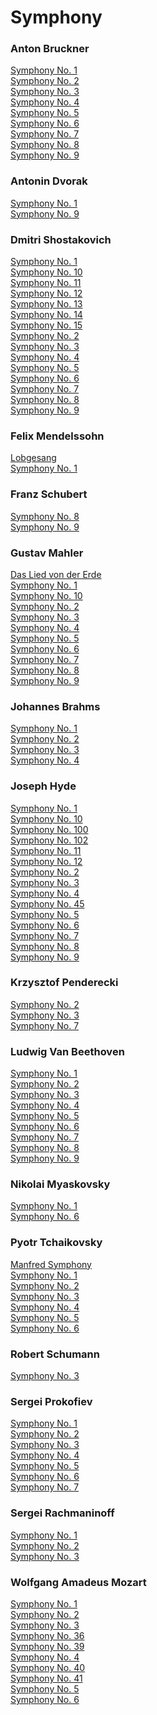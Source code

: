 # Symphony
### Anton Bruckner
[Symphony No. 1](https://en.wikipedia.org/wiki/Symphony_No._1_(Bruckner))<br>
[Symphony No. 2](https://en.wikipedia.org/wiki/Symphony_No._2_(Bruckner))<br>
[Symphony No. 3](https://en.wikipedia.org/wiki/Symphony_No._3_(Bruckner))<br>
[Symphony No. 4](https://en.wikipedia.org/wiki/Symphony_No._4_(Bruckner))<br>
[Symphony No. 5](https://en.wikipedia.org/wiki/Symphony_No._5_(Bruckner))<br>
[Symphony No. 6](https://en.wikipedia.org/wiki/Symphony_No._6_(Bruckner))<br>
[Symphony No. 7](https://en.wikipedia.org/wiki/Symphony_No._7_(Bruckner))<br>
[Symphony No. 8](https://en.wikipedia.org/wiki/Symphony_No._8_(Bruckner))<br>
[Symphony No. 9](https://en.wikipedia.org/wiki/Symphony_No._9_(Bruckner))<br>
### Antonin Dvorak
[Symphony No. 1](https://en.wikipedia.org/wiki/Symphony_No._1_(Dvo%C5%99%C3%A1k))<br>
[Symphony No. 9](https://en.wikipedia.org/wiki/Symphony_No._9_(Dvo%C5%99%C3%A1k))<br>
### Dmitri Shostakovich
[Symphony No. 1](https://en.wikipedia.org/wiki/Symphony_No._1_(Shostakovich))<br>
[Symphony No. 10](https://en.wikipedia.org/wiki/Symphony_No._10_(Shostakovich))<br>
[Symphony No. 11](https://en.wikipedia.org/wiki/Symphony_No._11_(Shostakovich))<br>
[Symphony No. 12](https://en.wikipedia.org/wiki/Symphony_No._12_(Shostakovich))<br>
[Symphony No. 13](https://en.wikipedia.org/wiki/Symphony_No._13_(Shostakovich))<br>
[Symphony No. 14](https://en.wikipedia.org/wiki/Symphony_No._14_(Shostakovich))<br>
[Symphony No. 15](https://en.wikipedia.org/wiki/Symphony_No._15_(Shostakovich))<br>
[Symphony No. 2](https://en.wikipedia.org/wiki/Symphony_No._2_(Shostakovich))<br>
[Symphony No. 3](https://en.wikipedia.org/wiki/Symphony_No._3_(Shostakovich))<br>
[Symphony No. 4](https://en.wikipedia.org/wiki/Symphony_No._4_(Shostakovich))<br>
[Symphony No. 5](https://en.wikipedia.org/wiki/Symphony_No._5_(Shostakovich))<br>
[Symphony No. 6](https://en.wikipedia.org/wiki/Symphony_No._6_(Shostakovich))<br>
[Symphony No. 7](https://en.wikipedia.org/wiki/Symphony_No._7_(Shostakovich))<br>
[Symphony No. 8](https://en.wikipedia.org/wiki/Symphony_No._8_(Shostakovich))<br>
[Symphony No. 9](https://en.wikipedia.org/wiki/Symphony_No._9_(Shostakovich))<br>
### Felix Mendelssohn
[Lobgesang](https://en.wikipedia.org/wiki/Lobgesang)<br>
[Symphony No. 1](https://en.wikipedia.org/wiki/Symphony_No._1_(Mendelssohn))<br>
### Franz Schubert
[Symphony No. 8](https://en.wikipedia.org/wiki/Symphony_No._8_(Schubert))<br>
[Symphony No. 9](https://en.wikipedia.org/wiki/Symphony_No._9_(Schubert))<br>
### Gustav Mahler
[Das Lied von der Erde](https://en.wikipedia.org/wiki/Das_Lied_von_der_Erde)<br>
[Symphony No. 1](https://en.wikipedia.org/wiki/Symphony_No._1_(Mahler))<br>
[Symphony No. 10](https://en.wikipedia.org/wiki/Symphony_No._10_(Mahler))<br>
[Symphony No. 2](https://en.wikipedia.org/wiki/Symphony_No._2_(Mahler))<br>
[Symphony No. 3](https://en.wikipedia.org/wiki/Symphony_No._3_(Mahler))<br>
[Symphony No. 4](https://en.wikipedia.org/wiki/Symphony_No._4_(Mahler))<br>
[Symphony No. 5](https://en.wikipedia.org/wiki/Symphony_No._5_(Mahler))<br>
[Symphony No. 6](https://en.wikipedia.org/wiki/Symphony_No._6_(Mahler))<br>
[Symphony No. 7](https://en.wikipedia.org/wiki/Symphony_No._7_(Mahler))<br>
[Symphony No. 8](https://en.wikipedia.org/wiki/Symphony_No._8_(Mahler))<br>
[Symphony No. 9](https://en.wikipedia.org/wiki/Symphony_No._9_(Mahler))<br>
### Johannes Brahms
[Symphony No. 1](https://en.wikipedia.org/wiki/Symphony_No._1_(Brahms))<br>
[Symphony No. 2](https://en.wikipedia.org/wiki/Symphony_No._2_(Brahms))<br>
[Symphony No. 3](https://en.wikipedia.org/wiki/Symphony_No._3_(Brahms))<br>
[Symphony No. 4](https://en.wikipedia.org/wiki/Symphony_No._4_(Brahms))<br>
### Joseph Hyde
[Symphony No. 1](https://en.wikipedia.org/wiki/Symphony_No._1_(Haydn))<br>
[Symphony No. 10](https://en.wikipedia.org/wiki/Symphony_No._10_(Haydn))<br>
[Symphony No. 100](https://en.wikipedia.org/wiki/Symphony_No._100_(Haydn))<br>
[Symphony No. 102](https://en.wikipedia.org/wiki/Symphony_No._102_(Haydn))<br>
[Symphony No. 11](https://en.wikipedia.org/wiki/Symphony_No._11_(Haydn))<br>
[Symphony No. 12](https://en.wikipedia.org/wiki/Symphony_No._12_(Haydn))<br>
[Symphony No. 2](https://en.wikipedia.org/wiki/Symphony_No._2_(Haydn))<br>
[Symphony No. 3](https://en.wikipedia.org/wiki/Symphony_No._3_(Haydn))<br>
[Symphony No. 4](https://en.wikipedia.org/wiki/Symphony_No._4_(Haydn))<br>
[Symphony No. 45](https://en.wikipedia.org/wiki/Symphony_No._45_(Haydn))<br>
[Symphony No. 5](https://en.wikipedia.org/wiki/Symphony_No._5_(Haydn))<br>
[Symphony No. 6](https://en.wikipedia.org/wiki/Symphony_No._6_(Haydn))<br>
[Symphony No. 7](https://en.wikipedia.org/wiki/Symphony_No._7_(Haydn))<br>
[Symphony No. 8](https://en.wikipedia.org/wiki/Symphony_No._8_(Haydn))<br>
[Symphony No. 9](https://en.wikipedia.org/wiki/Symphony_No._9_(Haydn))<br>
### Krzysztof Penderecki
[Symphony No. 2](https://en.wikipedia.org/wiki/Symphony_No._2_(Penderecki))<br>
[Symphony No. 3](https://en.wikipedia.org/wiki/Symphony_No._3_(Penderecki))<br>
[Symphony No. 7](https://en.wikipedia.org/wiki/Symphony_No._7_(Penderecki))<br>
### Ludwig Van Beethoven
[Symphony No. 1](https://en.wikipedia.org/wiki/Symphony_No._1_(Beethoven))<br>
[Symphony No. 2](https://en.wikipedia.org/wiki/Symphony_No._2_(Beethoven))<br>
[Symphony No. 3](https://en.wikipedia.org/wiki/Symphony_No._3_(Beethoven))<br>
[Symphony No. 4](https://en.wikipedia.org/wiki/Symphony_No._4_(Beethoven))<br>
[Symphony No. 5](https://en.wikipedia.org/wiki/Symphony_No._5_(Beethoven))<br>
[Symphony No. 6](https://en.wikipedia.org/wiki/Symphony_No._6_(Beethoven))<br>
[Symphony No. 7](https://en.wikipedia.org/wiki/Symphony_No._7_(Beethoven))<br>
[Symphony No. 8](https://en.wikipedia.org/wiki/Symphony_No._8_(Beethoven))<br>
[Symphony No. 9](https://en.wikipedia.org/wiki/Symphony_No._9_(Beethoven))<br>
### Nikolai Myaskovsky
[Symphony No. 1](https://en.wikipedia.org/wiki/Symphony_No._1_(Myaskovsky))<br>
[Symphony No. 6](https://en.wikipedia.org/wiki/Symphony_No._6_(Myaskovsky))<br>
### Pyotr Tchaikovsky
[Manfred Symphony](https://en.wikipedia.org/wiki/Manfred_Symphony)<br>
[Symphony No. 1](https://en.wikipedia.org/wiki/Symphony_No._1_(Tchaikovsky))<br>
[Symphony No. 2](https://en.wikipedia.org/wiki/Symphony_No._2_(Tchaikovsky))<br>
[Symphony No. 3](https://en.wikipedia.org/wiki/Symphony_No._3_(Tchaikovsky))<br>
[Symphony No. 4](https://en.wikipedia.org/wiki/Symphony_No._4_(Tchaikovsky))<br>
[Symphony No. 5](https://en.wikipedia.org/wiki/Symphony_No._5_(Tchaikovsky))<br>
[Symphony No. 6](https://en.wikipedia.org/wiki/Symphony_No._6_(Tchaikovsky))<br>
### Robert Schumann
[Symphony No. 3](https://en.wikipedia.org/wiki/Symphony_No._3_(Schumann))<br>
### Sergei Prokofiev
[Symphony No. 1](https://en.wikipedia.org/wiki/Symphony_No._1_(Prokofiev))<br>
[Symphony No. 2](https://en.wikipedia.org/wiki/Symphony_No._2_(Prokofiev))<br>
[Symphony No. 3](https://en.wikipedia.org/wiki/Symphony_No._3_(Prokofiev))<br>
[Symphony No. 4](https://en.wikipedia.org/wiki/Symphony_No._4_(Prokofiev))<br>
[Symphony No. 5](https://en.wikipedia.org/wiki/Symphony_No._5_(Prokofiev))<br>
[Symphony No. 6](https://en.wikipedia.org/wiki/Symphony_No._6_(Prokofiev))<br>
[Symphony No. 7](https://en.wikipedia.org/wiki/Symphony_No._7_(Prokofiev))<br>
### Sergei Rachmaninoff
[Symphony No. 1](https://en.wikipedia.org/wiki/Symphony_No._1_(Rachmaninoff))<br>
[Symphony No. 2](https://en.wikipedia.org/wiki/Symphony_No._2_(Rachmaninoff))<br>
[Symphony No. 3](https://en.wikipedia.org/wiki/Symphony_No._3_(Rachmaninoff))<br>
### Wolfgang Amadeus Mozart
[Symphony No. 1](https://en.wikipedia.org/wiki/Symphony_No._1_(Mozart))<br>
[Symphony No. 2](https://en.wikipedia.org/wiki/Symphony_No._2_(Mozart))<br>
[Symphony No. 3](https://en.wikipedia.org/wiki/Symphony_No._3_(Mozart))<br>
[Symphony No. 36](https://en.wikipedia.org/wiki/Symphony_No._36_(Mozart))<br>
[Symphony No. 39](https://en.wikipedia.org/wiki/Symphony_No._39_(Mozart))<br>
[Symphony No. 4](https://en.wikipedia.org/wiki/Symphony_No._4_(Mozart))<br>
[Symphony No. 40](https://en.wikipedia.org/wiki/Symphony_No._40_(Mozart))<br>
[Symphony No. 41](https://en.wikipedia.org/wiki/Symphony_No._41_(Mozart))<br>
[Symphony No. 5](https://en.wikipedia.org/wiki/Symphony_No._5_(Mozart))<br>
[Symphony No. 6](https://en.wikipedia.org/wiki/Symphony_No._6_(Mozart))<br>
